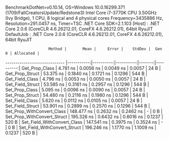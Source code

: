 
BenchmarkDotNet=v0.10.14, OS=Windows 10.0.16299.371 (1709/FallCreatorsUpdate/Redstone3)
Intel Core i7-3770K CPU 3.50GHz (Ivy Bridge), 1 CPU, 8 logical and 4 physical cores
Frequency=3435886 Hz, Resolution=291.0457 ns, Timer=TSC
.NET Core SDK=2.1.103
  [Host]     : .NET Core 2.0.6 (CoreCLR 4.6.26212.01, CoreFX 4.6.26212.01), 64bit RyuJIT
  DefaultJob : .NET Core 2.0.6 (CoreCLR 4.6.26212.01, CoreFX 4.6.26212.01), 64bit RyuJIT


                       Method |       Mean |     Error |    StdDev |  Gen 0 | Allocated |
----------------------------- |-----------:|----------:|----------:|-------:|----------:|
               Get_Prop_Class |   4.781 ns | 0.0056 ns | 0.0049 ns | 0.0057 |      24 B |
              Get_Prop_Struct |  53.375 ns | 0.1840 ns | 0.1721 ns | 0.1296 |     544 B |
              Get_Field_Class |   4.796 ns | 0.0053 ns | 0.0050 ns | 0.0057 |      24 B |
             Get_Field_Struct |  53.585 ns | 0.3161 ns | 0.2957 ns | 0.1296 |     544 B |
               Set_Prop_Class |   5.095 ns | 0.0096 ns | 0.0090 ns | 0.0057 |      24 B |
              Set_Prop_Struct |  54.480 ns | 0.2116 ns | 0.1980 ns | 0.1296 |     544 B |
              Set_Field_Class |   5.620 ns | 0.0112 ns | 0.0105 ns | 0.0057 |      24 B |
             Set_Field_Struct |  53.901 ns | 0.2899 ns | 0.2570 ns | 0.1296 |     544 B |
   Set_Prop_WithConvert_Class | 148.477 ns | 0.2632 ns | 0.2462 ns |      - |       0 B |
  Set_Prop_WithConvert_Struct | 195.326 ns | 0.6432 ns | 0.6016 ns | 0.1237 |     520 B |
  Set_Field_WithConvert_Class | 147.541 ns | 0.3975 ns | 0.3524 ns |      - |       0 B |
 Set_Field_WithConvert_Struct | 196.246 ns | 1.1770 ns | 1.1009 ns | 0.1237 |     520 B |
